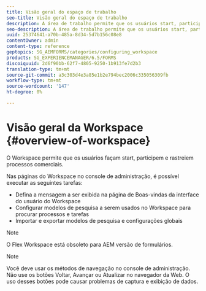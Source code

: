 ```yaml
---
title: Visão geral do espaço de trabalho
seo-title: Visão geral do espaço de trabalho
description: A área de trabalho permite que os usuários start, participem e rastreiem processos comerciais. Vamos aprender mais sobre o espaço de trabalho.
seo-description: A área de trabalho permite que os usuários start, participem e rastreiem processos comerciais. Vamos aprender mais sobre o espaço de trabalho.
uuid: 25374641-a70b-485a-8d34-5d7b156c08e8
contentOwner: admin
content-type: reference
geptopics: SG_AEMFORMS/categories/configuring_workspace
products: SG_EXPERIENCEMANAGER/6.5/FORMS
discoiquuid: 2d6f90bb-62f7-4805-9250-1b913fe7d2b3
translation-type: tm+mt
source-git-commit: a3c303d4e3a85e1b2e794bec2006c335056309fb
workflow-type: tm+mt
source-wordcount: '147'
ht-degree: 0%

---
```



# Visão geral da Workspace {#overview-of-workspace}

O Workspace permite que os usuários façam start, participem e rastreiem processos comerciais.

Nas páginas do Workspace no console de administração, é possível executar as seguintes tarefas:

* Defina a mensagem a ser exibida na página de Boas-vindas da interface do usuário do Workspace
* Configurar modelos de pesquisa a serem usados no Workspace para procurar processos e tarefas
* Importar e exportar modelos de pesquisa e configurações globais

>[!NOTE]
>
>O Flex Workspace está obsoleto para AEM versão de formulários.

>[!NOTE]
>
>Você deve usar os métodos de navegação no console de administração. Não use os botões Voltar, Avançar ou Atualizar no navegador da Web. O uso desses botões pode causar problemas de captura e exibição de dados.

